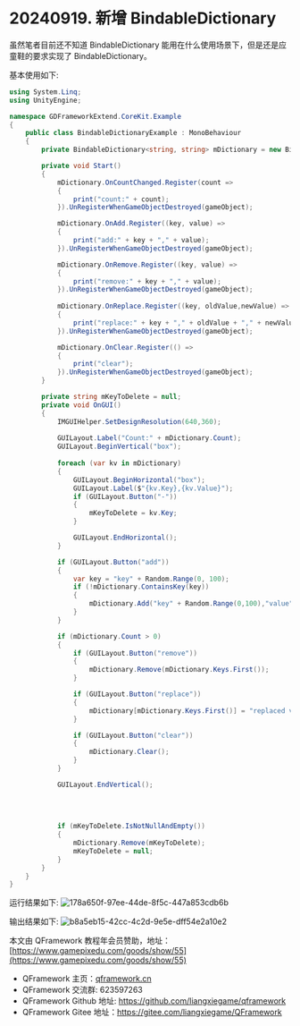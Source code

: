 # 20240919. 新增 BindableDictionary

虽然笔者目前还不知道 BindableDictionary 能用在什么使用场景下，但是还是应童鞋的要求实现了 BindableDictionary。

基本使用如下:

``` csharp
using System.Linq;
using UnityEngine;

namespace GDFrameworkExtend.CoreKit.Example
{
    public class BindableDictionaryExample : MonoBehaviour
    {
        private BindableDictionary<string, string> mDictionary = new BindableDictionary<string, string>();

        private void Start()
        {
            mDictionary.OnCountChanged.Register(count =>
            {
                print("count:" + count);
            }).UnRegisterWhenGameObjectDestroyed(gameObject);

            mDictionary.OnAdd.Register((key, value) =>
            {
                print("add:" + key + "," + value);
            }).UnRegisterWhenGameObjectDestroyed(gameObject);

            mDictionary.OnRemove.Register((key, value) =>
            {
                print("remove:" + key + "," + value);
            }).UnRegisterWhenGameObjectDestroyed(gameObject);
            
            mDictionary.OnReplace.Register((key, oldValue,newValue) =>
            {
                print("replace:" + key + "," + oldValue + "," + newValue);
            }).UnRegisterWhenGameObjectDestroyed(gameObject);

            mDictionary.OnClear.Register(() =>
            {
                print("clear");
            }).UnRegisterWhenGameObjectDestroyed(gameObject);
        }

        private string mKeyToDelete = null;
        private void OnGUI()
        {
            IMGUIHelper.SetDesignResolution(640,360);
            
            GUILayout.Label("Count:" + mDictionary.Count);
            GUILayout.BeginVertical("box");
            
            foreach (var kv in mDictionary)
            {
                GUILayout.BeginHorizontal("box");
                GUILayout.Label($"{kv.Key},{kv.Value}");
                if (GUILayout.Button("-"))
                {
                    mKeyToDelete = kv.Key;
                }

                GUILayout.EndHorizontal();
            }

            if (GUILayout.Button("add"))
            {
                var key = "key" + Random.Range(0, 100);
                if (!mDictionary.ContainsKey(key))
                {
                    mDictionary.Add("key" + Random.Range(0,100),"value" + Random.Range(0,100));    
                }
            }

            if (mDictionary.Count > 0)
            {
                if (GUILayout.Button("remove"))
                {
                    mDictionary.Remove(mDictionary.Keys.First());
                }

                if (GUILayout.Button("replace"))
                {
                    mDictionary[mDictionary.Keys.First()] = "replaced value" + Random.Range(0, 100);
                }

                if (GUILayout.Button("clear"))
                {
                    mDictionary.Clear();
                }
            }

            GUILayout.EndVertical();
            
            
            
            
            if (mKeyToDelete.IsNotNullAndEmpty())
            {
                mDictionary.Remove(mKeyToDelete);
                mKeyToDelete = null;
            }
        }
    }
}

```

运行结果如下:
![178a650f-97ee-44de-8f5c-447a853cdb6b](https://file.liangxiegame.com/178a650f-97ee-44de-8f5c-447a853cdb6b.gif)

输出结果如下:
![b8a5eb15-42cc-4c2d-9e5e-dff54e2a10e2](https://file.liangxiegame.com/b8a5eb15-42cc-4c2d-9e5e-dff54e2a10e2.png)

本文由 QFramework 教程年会员赞助，地址：[https://www.gamepixedu.com/goods/show/55](https://www.gamepixedu.com/goods/show/55)

* QFramework 主页：[qframework.cn](https://qframework.cn)
* QFramework 交流群: 623597263
* QFramework Github 地址: <https://github.com/liangxiegame/qframework>
* QFramework Gitee 地址：<https://gitee.com/liangxiegame/QFramework>
